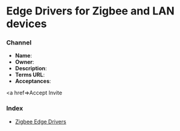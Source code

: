 # Edge Drivers for Zigbee and LAN devices

### Channel

- **Name**: 
- **Owner**: 
- **Description**: 
- **Terms URL**: 
- **Acceptances**: 

<a href=>Accept Invite</a>


### Index

- [Zigbee Edge Drivers](./zigbee)
